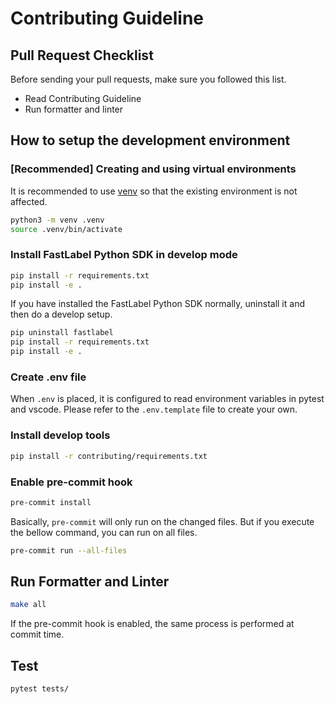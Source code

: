 # Contributing Guideline

## Pull Request Checklist

Before sending your pull requests, make sure you followed this list.

- Read Contributing Guideline
- Run formatter and linter

## How to setup the development environment

### [Recommended] Creating and using virtual environments

It is recommended to use [venv](https://docs.python.org/3/library/venv.html) so that the existing environment is not affected.

```bash
python3 -m venv .venv
source .venv/bin/activate
```

### Install FastLabel Python SDK in develop mode

```bash
pip install -r requirements.txt
pip install -e .
```

If you have installed the FastLabel Python SDK normally, uninstall it and then do a develop setup.

```bash
pip uninstall fastlabel
pip install -r requirements.txt
pip install -e .
```

### Create .env file

When `.env` is placed, it is configured to read environment variables in pytest and vscode. Please refer to the `.env.template` file to create your own.

### Install develop tools

```bash
pip install -r contributing/requirements.txt
```

### Enable pre-commit hook

```bash
pre-commit install
```

Basically, `pre-commit` will only run on the changed files.
But if you execute the bellow command, you can run on all files.

```bash
pre-commit run --all-files
```

## Run Formatter and Linter

```bash
make all
```

If the pre-commit hook is enabled, the same process is performed at commit time.

## Test

```bash
pytest tests/
```
